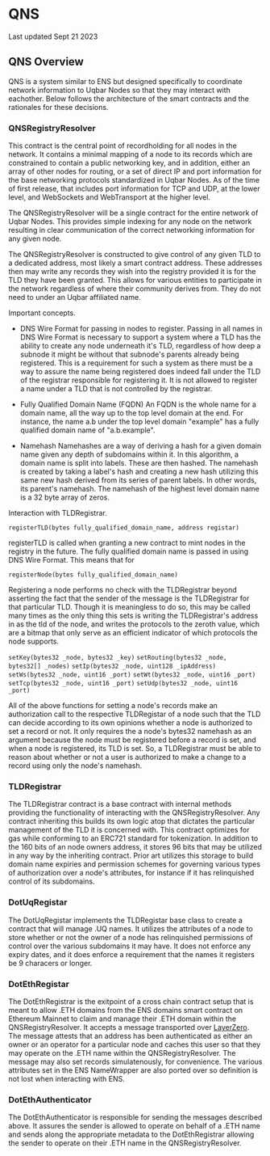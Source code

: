 # QNS
Last updated Sept 21 2023

## QNS Overview
QNS is a system similar to ENS but designed specifically to coordinate network information to Uqbar Nodes so that they may interact with eachother. Below follows the architecture of the smart contracts and the rationales for these decisions.

### QNSRegistryResolver

This contract is the central point of recordholding for all nodes in the network. It contains a minimal mapping of a node to its records which are constrained to contain a public networking key, and in addition, either an array of other nodes for routing, or a set of direct IP and port information for the base networking protocols standardized in Uqbar Nodes. As of the time of first release, that includes port information for TCP and UDP, at the lower level, and WebSockets and WebTransport at the higher level.

The QNSRegistryResolver will be a single contract for the entire network of Uqbar Nodes. This provides simple indexing for any node on the network resulting in clear communication of the correct networking information for any given node. 

The QNSRegistryResolver is constructed to give control of any given TLD to a dedicated address, most likely a smart contract address. These addresses then may write any records they wish into the registry provided it is for the TLD they have been granted. This allows for various entities to participate in the network regardless of where their community derives from. They do not need to under an Uqbar affiliated name.

Important concepts.

* DNS Wire Format for passing in nodes to register. 
Passing in all names in DNS Wire Format is necessary to support a system where a TLD has the ability to create any node underneath it's TLD, regardless of how deep a subnode it might be without that subnode's parents already being registered. This is a requirement for such a system as there must be a way to assure the name being registered does indeed fall under the TLD of the registrar responsible for registering it. It is not allowed to register a name under a TLD that is not controlled by the registrar. 

* Fully Qualified Domain Name (FQDN)
An FQDN is the whole name for a domain name, all the way up to the top level domain at the end. For instance, the name a.b under the top level domain "example" has a fully qualified domain name of "a.b.example".

* Namehash
Namehashes are a way of deriving a hash for a given domain name given any depth of subdomains within it. In this algorithm, a domain name is split into labels. These are then hashed. The namehash is created by taking a label's hash and creating a new hash utilizing this same new hash derived from its series of parent labels. In other words, its parent's namehash. The namehash of the highest level domain name is a 32 byte array of zeros.

Interaction with TLDRegistrar.

`registerTLD(bytes fully_qualified_domain_name, address registar)`

registerTLD is called when granting a new contract to mint nodes in the registry in the future. The fully qualified domain name is passed in using DNS Wire Format. This means that for 


`registerNode(bytes fully_qualified_domain_name)`

Registering a node performs no check with the TLDRegistrar beyond asserting the fact that the sender of the message is the TLDRegistrar for that particular TLD. Though it is meaningless to do so, this may be called many times as the only thing this sets is writing the TLDRegistrar's address in as the tld of the node, and writes the protocols to the zeroth value, which are a bitmap that only serve as an efficient indicator of which protocols the node supports.

`setKey(bytes32 _node, bytes32 _key)`
`setRouting(bytes32 _node, bytes32[] _nodes)`
`setIp(bytes32 _node, uint128 _ipAddress)`
`setWs(bytes32 _node, uint16 _port)`
`setWt(bytes32 _node, uint16 _port)`
`setTcp(bytes32 _node, uint16 _port)`
`setUdp(bytes32 _node, uint16 _port)`

All of the above functions for setting a node's records make an authorization call to the respective TLDRegistar of a node such that the TLD can decide according to its own opinions whether a node is authorized to set a record or not. It only requires the a node's bytes32 namehash as an argument because the node must be registered before a record is set, and when a node is registered, its TLD is set. So, a TLDRegistrar must be able to reason about whether or not a user is authorized to make a change to a record using only the node's namehash.

### TLDRegistrar

The TLDRegistrar contract is a base contract with internal methods providing the functionality of interacting with the QNSRegistryResolver. Any contract inheriting this builds its own logic atop that dictates the particular management of the TLD it is concerned with. This contract optimizes for gas while conforming to an ERC721 standard for tokenization. In addition to the 160 bits of an node owners address, it stores 96 bits that may be utilized in any way by the inheriting contract. Prior art utilizes this storage to build domain name expiries and permission schemes for governing various types of authorization over a node's attributes, for instance if it has relinquished control of its subdomains.

### DotUqRegistar

The DotUqRegistar implements the TLDRegistar base class to create a contract that will manage .UQ names. It utilizes the attributes of a node to store whether or not the owner of a node has relinquished permissions of control over the various subdomains it may have. It does not enforce any expiry dates, and it does enforce a requirement that the names it registers be 9 characers or longer. 


### DotEthRegistar

The DotEthRegistrar is the exitpoint of a cross chain contract setup that is meant to allow .ETH domains from the ENS domains smart contract on Ethereum Mainnet to claim and manage their .ETH domain within the QNSRegistryResolver. It accepts a message transported over [LayerZero](https://github.com/LayerZero-Labs/LayerZero). The message attests that an address has been authenticated as either an owner or an operator for a particular node and caches this user so that they may operate on the .ETH name within the QNSRegistryResolver. The message may also set records simulatenously, for convenience. The various attributes set in the ENS NameWrapper are also ported over so definition is not lost when interacting with ENS.

### DotEthAuthenticator

The DotEthAuthenticator is responsible for sending the messages described above. It assures the sender is allowed to operate on behalf of a .ETH name and sends along the appropriate metadata to the DotEthRegistrar allowing the sender to operate on their .ETH name in the QNSRegistryResolver.
